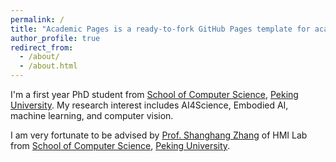 ```yaml
---
permalink: /
title: "Academic Pages is a ready-to-fork GitHub Pages template for academic personal websites"
author_profile: true
redirect_from: 
  - /about/
  - /about.html
---
```


I'm a first year PhD student from [School of Computer Science](https://cs.pku.edu.cn/), [Peking University](https://www.pku.edu.cn/). My research interest includes AI4Science, Embodied AI, machine learning, and computer vision.

I am very fortunate to be advised by [Prof. Shanghang Zhang](https://www.shanghangzhang.com/) of HMI Lab from [School of Computer Science](https://cs.pku.edu.cn/), [Peking University](https://www.pku.edu.cn/).
